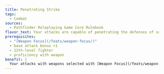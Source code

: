 ```yaml
---
title: Penetrating Strike
tags:
  - Combat
sources:
  - Pathfinder Roleplaying Game Core Rulebook
flavor_text: Your attacks are capable of penetrating the defenses of some creatures.
prerequisites:
  - "[Weapon Focus](/feats/weapon-focus/)"
  - base attack bonus +1
  - 12th-level fighter
  - proficiency with weapon
benefit: |
  Your attacks with weapons selected with [Weapon Focus](/feats/weapon-focus/) ignore up to 5 points of damage reduction. This feat does not apply to damage reduction without a type (such as DR 10/---).
---
```


